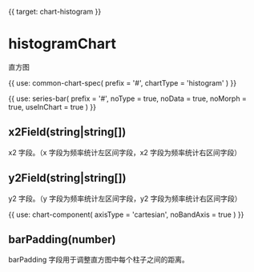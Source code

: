 {{ target: chart-histogram }}

# histogramChart

直方图

{{ use: common-chart-spec(
    prefix = '#',
    chartType = 'histogram'
) }}

{{ use: series-bar(
  prefix = '#',
  noType = true,
  noData = true,
  noMorph = true,
  useInChart = true
) }}

## x2Field(string|string[])

x2 字段。（x 字段为频率统计左区间字段，x2 字段为频率统计右区间字段）

## y2Field(string|string[])

y2 字段。（y 字段为频率统计左区间字段，y2 字段为频率统计右区间字段）

{{ use: chart-component(
  axisType = 'cartesian',
  noBandAxis = true
) }}

## barPadding(number)

barPadding 字段用于调整直方图中每个柱子之间的距离。
